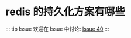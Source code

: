 # redis 的持久化方案有哪些



::: tip Issue 
 欢迎在 Issue 中讨论: [Issue 40](https://github.com/shfshanyue/Daily-Question/issues/40) 
:::

